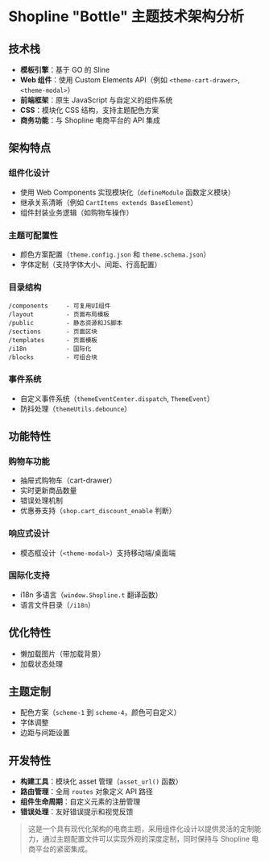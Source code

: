 # Shopline "Bottle" 主题技术架构分析

## 技术栈

-   **模板引擎**：基于 GO 的 Sline
-   **Web 组件**：使用 Custom Elements API（例如 `<theme-cart-drawer>`, `<theme-modal>`）
-   **前端框架**：原生 JavaScript 与自定义的组件系统
-   **CSS**：模块化 CSS 结构，支持主题配色方案
-   **商务功能**：与 Shopline 电商平台的 API 集成

## 架构特点

### 组件化设计

-   使用 Web Components 实现模块化（`defineModule` 函数定义模块）
-   继承关系清晰（例如 `CartItems extends BaseElement`）
-   组件封装业务逻辑（如购物车操作）

### 主题可配置性

-   颜色方案配置（`theme.config.json` 和 `theme.schema.json`）
-   字体定制（支持字体大小、间距、行高配置）

### 目录结构

```text
/components     - 可复用UI组件
/layout         - 页面布局模板
/public         - 静态资源和JS脚本
/sections       - 页面区块
/templates      - 页面模板
/i18n           - 国际化
/blocks         - 可组合块
```

### 事件系统

-   自定义事件系统（`themeEventCenter.dispatch`, `ThemeEvent`）
-   防抖处理（`themeUtils.debounce`）

## 功能特性

### 购物车功能

-   抽屉式购物车（cart-drawer）
-   实时更新商品数量
-   错误处理机制
-   优惠券支持（`shop.cart_discount_enable` 判断）

### 响应式设计

-   模态框设计（`<theme-modal>`）支持移动端/桌面端

### 国际化支持

-   i18n 多语言（`window.Shopline.t` 翻译函数）
-   语言文件目录（`/i18n`）

## 优化特性

-   懒加载图片（带加载背景）
-   加载状态处理

## 主题定制

-   配色方案（`scheme-1` 到 `scheme-4`，颜色可自定义）
-   字体调整
-   边距与间距设置

## 开发特性

-   **构建工具**：模块化 asset 管理（`asset_url()` 函数）
-   **路由管理**：全局 `routes` 对象定义 API 路径
-   **组件生命周期**：自定义元素的注册管理
-   **错误处理**：友好错误提示和视觉反馈

> 这是一个具有现代化架构的电商主题，采用组件化设计以提供灵活的定制能力，通过主题配置文件可以实现外观的深度定制，同时保持与 Shopline 电商平台的紧密集成。
